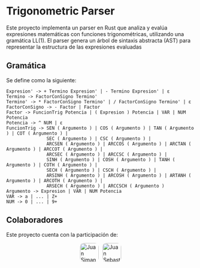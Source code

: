 # Trigonometric Parser
Este proyecto implementa un parser en Rust que analiza y evalúa expresiones matemáticas con funciones trigonométricas, utilizando una gramática LL(1). El parser genera un árbol de sintaxis abstracta (AST) para representar la estructura de las expresiones evaluadas

## Gramática
Se define como la siguiente:

```Expresion -> Termino Expresion'
Expresion' -> + Termino Expresion' | - Termino Expresion' | ε
Termino -> FactorConSigno Termino'
Termino' -> * FactorConSigno Termino' | / FactorConSigno Termino' | ε
FactorConSigno -> - Factor | Factor
Factor -> FuncionTrig Potencia | ( Expresion ) Potencia | VAR | NUM Potencia
Potencia -> ^ NUM | ε
FuncionTrig -> SEN ( Argumento ) | COS ( Argumento ) | TAN ( Argumento ) | COT ( Argumento ) |
               SEC ( Argumento ) | CSC ( Argumento ) |
               ARCSEN ( Argumento ) | ARCCOS ( Argumento ) | ARCTAN ( Argumento ) | ARCCOT ( Argumento ) |
               ARCSEC ( Argumento ) | ARCCSC ( Argumento ) |
               SINH ( Argumento ) | COSH ( Argumento ) | TANH ( Argumento ) | COTH ( Argumento ) |
               SECH ( Argumento ) | CSCH ( Argumento ) |
               ARSINH ( Argumento ) | ARCOSH ( Argumento ) | ARTANH ( Argumento ) | ARCOTH ( Argumento ) |
               ARSECH ( Argumento ) | ARCCSCH ( Argumento )
Argumento -> Expresion | VAR | NUM Potencia
VAR -> a | ... | Z+
NUM -> 0 | ... | 9+
```

## Colaboradores
Este proyecto cuenta con la participación de:
<div style="display: flex; justify-content: center; align-items: center;">
  <a href="https://github.com/ginozza">
    <img src="https://github.com/ginozza.png" alt="Juan Simancas" style="border-radius: 20%; width: 50px; height: 50px; margin-right: 10px;" />
  </a>
  <a href="https://github.com/sebastiann1212">
    <img src="https://github.com/sebastiann1212.png" alt="Juan Sebastian Martinez" style="border-radius: 20%; width: 50px; height: 50px;" />
  </a>
</div>

